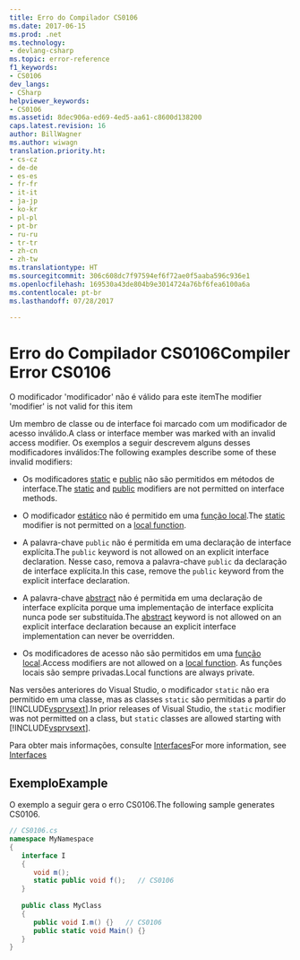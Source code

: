 ```yaml
---
title: Erro do Compilador CS0106
ms.date: 2017-06-15
ms.prod: .net
ms.technology:
- devlang-csharp
ms.topic: error-reference
f1_keywords:
- CS0106
dev_langs:
- CSharp
helpviewer_keywords:
- CS0106
ms.assetid: 8dec906a-ed69-4ed5-aa61-c8600d138200
caps.latest.revision: 16
author: BillWagner
ms.author: wiwagn
translation.priority.ht:
- cs-cz
- de-de
- es-es
- fr-fr
- it-it
- ja-jp
- ko-kr
- pl-pl
- pt-br
- ru-ru
- tr-tr
- zh-cn
- zh-tw
ms.translationtype: HT
ms.sourcegitcommit: 306c608dc7f97594ef6f72ae0f5aaba596c936e1
ms.openlocfilehash: 169530a43de804b9e3014724a76bf6fea6100a6a
ms.contentlocale: pt-br
ms.lasthandoff: 07/28/2017

---
```

# <a name="compiler-error-cs0106"></a><span data-ttu-id="196dd-102">Erro do Compilador CS0106</span><span class="sxs-lookup"><span data-stu-id="196dd-102">Compiler Error CS0106</span></span>
<span data-ttu-id="196dd-103">O modificador 'modificador' não é válido para este item</span><span class="sxs-lookup"><span data-stu-id="196dd-103">The modifier 'modifier' is not valid for this item</span></span>  
  
 <span data-ttu-id="196dd-104">Um membro de classe ou de interface foi marcado com um modificador de acesso inválido.</span><span class="sxs-lookup"><span data-stu-id="196dd-104">A class or interface member was marked with an invalid access modifier.</span></span> <span data-ttu-id="196dd-105">Os exemplos a seguir descrevem alguns desses modificadores inválidos:</span><span class="sxs-lookup"><span data-stu-id="196dd-105">The following examples describe some of these invalid modifiers:</span></span>  
  
-   <span data-ttu-id="196dd-106">Os modificadores [static](../../../csharp/language-reference/keywords/static.md) e [public](../../../csharp/language-reference/keywords/public.md) não são permitidos em métodos de interface.</span><span class="sxs-lookup"><span data-stu-id="196dd-106">The [static](../../../csharp/language-reference/keywords/static.md) and [public](../../../csharp/language-reference/keywords/public.md) modifiers are not permitted on interface methods.</span></span>  

- <span data-ttu-id="196dd-107">O modificador [estático](../../../csharp/language-reference/keywords/static.md) não é permitido em uma [função local](../../programming-guide/classes-and-structs/local-functions.md).</span><span class="sxs-lookup"><span data-stu-id="196dd-107">The [static](../../../csharp/language-reference/keywords/static.md) modifier is not permitted on a [local function](../../programming-guide/classes-and-structs/local-functions.md).</span></span>
   
-   <span data-ttu-id="196dd-108">A palavra-chave `public` não é permitida em uma declaração de interface explícita.</span><span class="sxs-lookup"><span data-stu-id="196dd-108">The `public` keyword is not allowed on an explicit interface declaration.</span></span> <span data-ttu-id="196dd-109">Nesse caso, remova a palavra-chave `public` da declaração de interface explícita.</span><span class="sxs-lookup"><span data-stu-id="196dd-109">In this case, remove the `public` keyword from the explicit interface declaration.</span></span>  
  
-   <span data-ttu-id="196dd-110">A palavra-chave [abstract](../../../csharp/language-reference/keywords/abstract.md) não é permitida em uma declaração de interface explícita porque uma implementação de interface explícita nunca pode ser substituída.</span><span class="sxs-lookup"><span data-stu-id="196dd-110">The [abstract](../../../csharp/language-reference/keywords/abstract.md) keyword is not allowed on an explicit interface declaration because an explicit interface implementation can never be overridden.</span></span>  
  
- <span data-ttu-id="196dd-111">Os modificadores de acesso não são permitidos em uma [função local](../../programming-guide/classes-and-structs/local-functions.md).</span><span class="sxs-lookup"><span data-stu-id="196dd-111">Access modifiers are not allowed on a [local function](../../programming-guide/classes-and-structs/local-functions.md).</span></span> <span data-ttu-id="196dd-112">As funções locais são sempre privadas.</span><span class="sxs-lookup"><span data-stu-id="196dd-112">Local functions are always private.</span></span>
  
 <span data-ttu-id="196dd-113">Nas versões anteriores do Visual Studio, o modificador `static` não era permitido em uma classe, mas as classes `static` são permitidas a partir do [!INCLUDE[vsprvsext](~/includes/vsprvsext-md.md)].</span><span class="sxs-lookup"><span data-stu-id="196dd-113">In prior releases of Visual Studio, the `static` modifier was not permitted on a class, but `static` classes are allowed starting with [!INCLUDE[vsprvsext](~/includes/vsprvsext-md.md)].</span></span>  
  
 <span data-ttu-id="196dd-114">Para obter mais informações, consulte [Interfaces](../../../csharp/programming-guide/interfaces/index.md)</span><span class="sxs-lookup"><span data-stu-id="196dd-114">For more information, see [Interfaces](../../../csharp/programming-guide/interfaces/index.md)</span></span>  
  
## <a name="example"></a><span data-ttu-id="196dd-115">Exemplo</span><span class="sxs-lookup"><span data-stu-id="196dd-115">Example</span></span>  
 <span data-ttu-id="196dd-116">O exemplo a seguir gera o erro CS0106.</span><span class="sxs-lookup"><span data-stu-id="196dd-116">The following sample generates CS0106.</span></span>  
  
```csharp  
// CS0106.cs  
namespace MyNamespace  
{  
   interface I  
   {  
      void m();  
      static public void f();   // CS0106  
   }  
  
   public class MyClass  
   {  
      public void I.m() {}   // CS0106  
      public static void Main() {}  
   }  
}  
```

